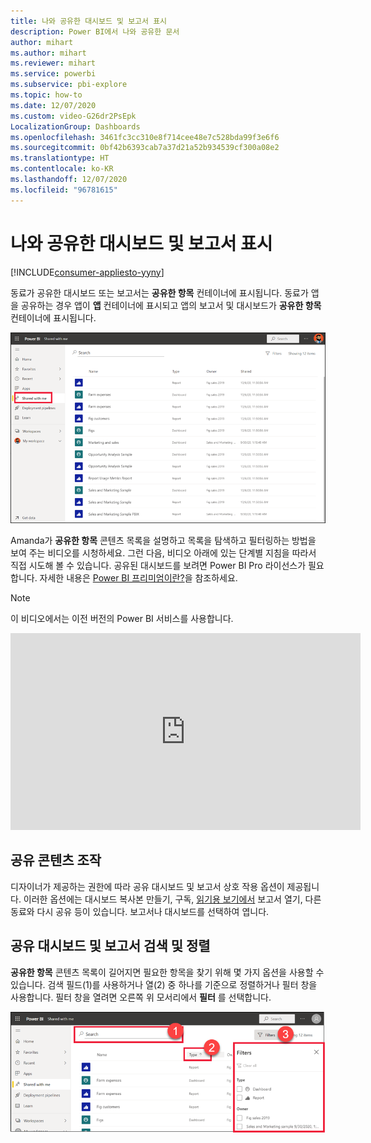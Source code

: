 ```yaml
---
title: 나와 공유한 대시보드 및 보고서 표시
description: Power BI에서 나와 공유한 문서
author: mihart
ms.author: mihart
ms.reviewer: mihart
ms.service: powerbi
ms.subservice: pbi-explore
ms.topic: how-to
ms.date: 12/07/2020
ms.custom: video-G26dr2PsEpk
LocalizationGroup: Dashboards
ms.openlocfilehash: 3461fc3cc310e8f714cee48e7c528bda99f3e6f6
ms.sourcegitcommit: 0bf42b6393cab7a37d21a52b934539cf300a08e2
ms.translationtype: HT
ms.contentlocale: ko-KR
ms.lasthandoff: 12/07/2020
ms.locfileid: "96781615"
---
```

# <a name="display-the-dashboards-and-reports-that-have-been-shared-with-me"></a>나와 공유한 대시보드 및 보고서 표시

[!INCLUDE[consumer-appliesto-yyny](../includes/consumer-appliesto-yyny.md)]


동료가 공유한 대시보드 또는 보고서는 **공유한 항목** 컨테이너에 표시됩니다. 동료가 앱을 공유하는 경우 앱이 **앱** 컨테이너에 표시되고 앱의 보고서 및 대시보드가 **공유한 항목** 컨테이너에 표시됩니다.   

![공유 아이콘](./media/end-user-shared-with-me/power-bi-shared-with-me.png)

Amanda가 **공유한 항목** 콘텐츠 목록을 설명하고 목록을 탐색하고 필터링하는 방법을 보여 주는 비디오를 시청하세요. 그런 다음, 비디오 아래에 있는 단계별 지침을 따라서 직접 시도해 볼 수 있습니다. 공유된 대시보드를 보려면 Power BI Pro 라이선스가 필요합니다. 자세한 내용은 [Power BI 프리미엄이란?](../admin/service-premium-what-is.md)을 참조하세요.
    

> [!NOTE]
> 이 비디오에서는 이전 버전의 Power BI 서비스를 사용합니다.
    

<iframe width="560" height="315" src="https://www.youtube.com/embed/G26dr2PsEpk" frameborder="0" allowfullscreen></iframe>

## <a name="interact-with-shared-content"></a>공유 콘텐츠 조작

디자이너가 제공하는 권한에 따라 공유 대시보드 및 보고서 상호 작용 옵션이 제공됩니다. 이러한 옵션에는 대시보드 복사본 만들기, 구독, [읽기용 보기에서](end-user-reading-view.md) 보고서 열기, 다른 동료와 다시 공유 등이 있습니다. 보고서나 대시보드를 선택하여 엽니다.


## <a name="search-and-sort-shared-dashboards-and-reports"></a>공유 대시보드 및 보고서 검색 및 정렬
**공유한 항목** 콘텐츠 목록이 길어지면 필요한 항목을 찾기 위해 몇 가지 옵션을 사용할 수 있습니다. 검색 필드(1)를 사용하거나 열(2) 중 하나를 기준으로 정렬하거나 필터 창을 사용합니다. 필터 창을 열려면 오른쪽 위 모서리에서 **필터** 를 선택합니다.    

![대시보드 소유자 및 검색](./media/end-user-shared-with-me/power-bi-filter.png)
